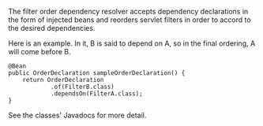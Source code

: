 The filter order dependency resolver accepts dependency declarations in
the form of injected beans and reorders servlet filters in order to
accord to the desired dependencies.

Here is an example.  In it, B is said to depend on A, so in the final
ordering, A will come before B.

    @Bean
    public OrderDeclaration sampleOrderDeclaration() {
        return OrderDeclaration
                .of(FilterB.class)
                .dependsOn(FilterA.class);
    }


See the classes' Javadocs for more detail.
